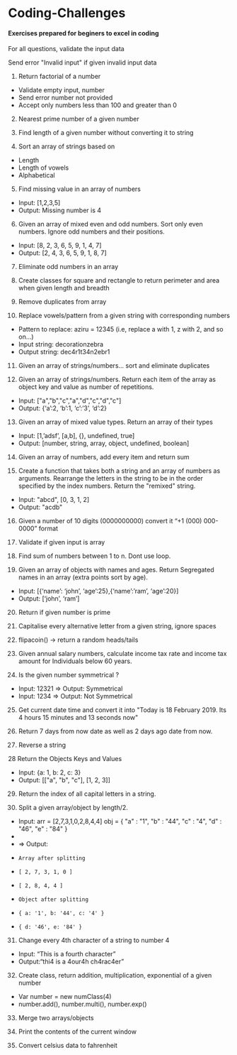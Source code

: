 # Coding-Challenges

#### Exercises prepared for beginers to excel in coding 


For all questions, validate the input data

Send error "Invalid input" if given invalid input data 


1. Return factorial of a number 
- Validate empty input, number 
- Send error number not provided 
- Accept only numbers less than 100 and greater than 0 

2. Nearest prime number of a given number

3. Find length of a given number without converting it to string

4. Sort an array of strings based on 
- Length 
- Length of vowels
- Alphabetical

5. Find missing value in an array of numbers 
- Input: [1,2,3,5]
- Output: Missing number is 4

6. Given an array of mixed even and odd numbers. Sort only even numbers. Ignore odd numbers and their positions.
- Input: [8, 2, 3, 6, 5, 9, 1, 4, 7] 
- Output: [2, 4, 3, 6, 5, 9, 1, 8, 7] 

7. Eliminate odd numbers in an array 

8. Create classes for square and rectangle to return perimeter and area when given length and breadth

9. Remove duplicates from array 

10. Replace vowels/pattern from a given string with corresponding numbers 
- Pattern to replace: aziru = 12345 (i.e, replace a with 1, z with 2, and so on...)
- Input string: decorationzebra
- Output string: dec4r1t34n2ebr1

11. Given an array of strings/numbers... sort and eliminate duplicates 

12. Given an array of strings/numbers. Return each item of the array as object key and value as number of repetitions.
- Input: ["a","b","c","a","d","c","d","c"]
- Output: {‘a’:2, ‘b’:1, ‘c’:’3’, ‘d’:2} 

13. Given an array of mixed value types. Return an array of their types 
- Input: [1,’adsf’, [a,b], {}, undefined, true]
- Output: [number, string, array, object, undefined, boolean] 

14. Given an array of numbers, add every item and return sum 

15. Create a function that takes both a string and an array of numbers as arguments. Rearrange the letters in the string to be in the order specified by 
the index numbers. Return the "remixed" string. 
- Input: "abcd", [0, 3, 1, 2]
- Output: "acdb" 

16. Given a number of 10 digits (0000000000) convert it “+1 (000) 000-0000” format 

17. Validate if given input is array

18. Find sum of numbers between 1 to n. Dont use loop.

19. Given an array of objects with names and ages. Return Segregated names in an array (extra points sort by age).
- Input: [{‘name’: ‘john’, ‘age’:25},{‘name’:’ram’, ‘age’:20}]
- Output: [‘john’, ‘ram’] 

20. Return if given number is prime 

21. Capitalise every alternative letter from a given string, ignore spaces 

22. flipacoin() -> return a random heads/tails 

23. Given annual salary numbers, calculate income tax rate and income tax amount for Individuals below 60 years.

24. Is the given number symmetrical ?
- Input: 12321 => Output: Symmetrical
- Input: 1234 => Output: Not Symmetrical

25. Get current date time and convert it into "Today is 18 February 2019. Its 4 hours 15 minutes and 13 seconds now"

26. Return 7 days from now date as well as 2 days ago date from now.

27. Reverse a string

28 Return the Objects Keys and Values 
- Input: {a: 1, b: 2, c: 3}
- Output: [["a", "b", "c"], [1, 2, 3]] 

29. Return the index of all capital letters in a string.

30. Split a given array/object by length/2.
- Input: arr = [2,7,3,1,0,2,8,4,4] obj = { "a" : "1", "b" : "44", "c" : "4", "d" : "46", "e" : "84" }
- 
- => Output: 
-     Array after splitting
-     [ 2, 7, 3, 1, 0 ]
-     [ 2, 8, 4, 4 ]
-     Object after splitting
-     { a: '1', b: '44', c: '4' }
-     { d: '46', e: '84' }

31. Change every 4th character of a string to number 4 
- Input: “This is a fourth character”
- Output:“thi4 is a 4our4h ch4rac4er” 

32. Create class, return addition, multiplication, exponential of a given number 
- Var number = new numClass(4) 
- number.add(), number.multi(), number.exp()

33. Merge two arrays/objects 

34. Print the contents of the current window

35. Convert celsius data to fahrenheit 
